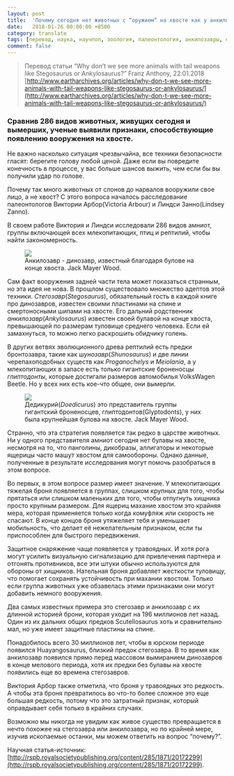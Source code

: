 ```yaml
---
layout: post
title:  'Почему сегодня нет животных с “оружием” на хвосте как у анкилозавра или стегозавра?'
date:   2018-01-26 00:00:00 +0500
category: translate
tags: [перевод, наука, научпоп, зоология, палеонтология, анкилозавры, стегозавры, броненосцы, Scutellosaurus, Huayangosaurus, Proganochelys, Meiolania, Doedicurus, Shunosaurus, Franz Anthony]
comment: false
---
```

>Перевод статьи “Why don’t we see more animals with tail weapons like Stegosaurus or Ankylosaurus?”  Franz Anthony, 22.01.2018
>[http://www.eartharchives.org/articles/why-don-t-we-see-more-animals-with-tail-weapons-like-stegosaurus-or-ankylosaurus/](http://www.eartharchives.org/articles/why-don-t-we-see-more-animals-with-tail-weapons-like-stegosaurus-or-ankylosaurus/)

### Сравнив 286 видов животных, живущих сегодня и вымерших, ученые выявили признаки, способствующие появлению вооружения на хвосте.

Не важно насколько ситуация чрезвычайна, все техники безопасности гласят: берегите голову любой ценой. Даже если вы повредите конечность в процессе, у вас больше шансов выжить, чем если бы вы получили удар по голове.

Почему так много животных от слонов до нарвалов  вооружили свое лицо, а не хвост? С этого вопроса началось расследование палеонтологов Виктории Арбор(Victoria Arbour) и Линдси Занно(Lindsey Zanno). 

В своем работе Виктория и Линдси исследовали 286 видов амниот, группы включающей всех млекопитающих, птиц и рептилий, чтобы найти закономерность. 

<figure>
  <img src="{{site.baseurl}}/assets/img/why_no_animals_with_tail_weapons/1.png"/>
  <figcaption>Анкилозавр - динозавр, известный благодаря булове на конце хвоста. Jack Mayer Wood.</figcaption>
</figure>

Сам факт вооружения задней части тела может показаться странным, но эта идея не нова. В прошлом существовало множество адептов этой техники. _Стегозавр_(_Stegosaurus_), обязательный гость в каждой книге про динозавров, известен своими пластинами на спине и смертоносными шипами на хвосте. Его дальний родственник _анкилозавр_(_Ankylosaurus_) известен своей булавой на конце хвоста, превышающей по размерам туловище среднего человека. Если ей замахнуться, то можно легко раскрошить обидчику голень. 

В других ветвях эволюционного древа рептилий есть предки бронтозавра, такие как _шунозавр_(_Shunosaurus_) и две линии черепахоподобных существ как _Proganochelys_ и _Meiolania_, а у млекопитающих в запасе есть только гигантские броненосцы _глиптодонты_, которые достигали размеров автомобилья VolksWagen Beetle. Но у всех них есть кое-что общее, они вымерли.

<figure>
  <img src="{{site.baseurl}}/assets/img/why_no_animals_with_tail_weapons/2.png"/>
  <figcaption>Дедикурий(<i>Doedicurus</i>) это представитель группы гигантский броненосцев, глиптодонтов(Glyptodonts), у них была крупнейшая булова на хвосте. Jack Mayer Wood.</figcaption>
</figure>

Странно, что эта стратегия появляется так редко в царстве животных. Ни у одного представителя амниот сегодня нет булавы на хвосте, несмотря на то, что панголины, дикобразы, аллигаторы и некоторые ящерицы часто машут хвостом для самообороны. Однако данные, полученные в результате исследования могут помочь разобраться в этом вопросе.

Во первых, в этом вопросе размер имеет значение. У млекопитающих тяжелая броня появляется в группах, слишком крупных для того, чтобы прятаться или слишком маленьких для того, чтобы отпугнуть хищника просто крупным размером. Для ящериц махание хвостом это крайняя мера, которая применяется только когда комуфляж или скорость не спасают. В конце концов броня утяжеляет тебя и уменьшает мобильность, что делает её нежелательным признаком, если ты приспособлен для быстрого передвижения.

Защитное снаряжение чаще появляется у травоядных. И хотя рога могут усилить визуальную сигнализацию для привлечения партнера и отгонять противников, все эти штуки обычно используются для обороны от хищников. Нательная броня добавляет жесткости туловищу, что помогает сохранять устойчивость при махании хвостом. Только если группа животных уже обзавелась этими признаками они могут добавить немного вооружения.

Два самых известных примера это стегозавр и анкилозавр с их длинной историей брони, которая уходит на 196 миллионов лет назад. Один из их дальних общих предков Scutellosaurus хоть и сравнительно мал, но уже имеет защитные пластины на спине.

Понадобилось всего 30 миллионов лет, чтобы в юрском периоде появился Huayangosaurus, близкий предок стегозавра. В то время как анкилозавр появился прямо перед массовом вымиранием динозавров в конце мелового периода, хотя их предки без булавы на хвосте появились еще во времена стегозавров. 

Виктория Арбор также отметила, что броня у травоядных это редкость. А чтобы эта броня превратилось во что-то более сложное это еще большая редкость, потому что это затратный признак, который оправдывает себя только в крайних случаях.

Возможно мы никогда не увидим как живое существо превращается в нечто похожее на стегозавра или анкилозавра, но по крайней мере, изучив ископаемые останки, мы можем ответить на вопрос “почему?”.

Научная статья-источник: [http://rspb.royalsocietypublishing.org/content/285/1871/20172299](http://rspb.royalsocietypublishing.org/content/285/1871/20172299).
